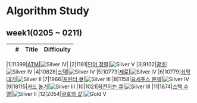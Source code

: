 # Algorithm Study

## week1(0205 ~ 0211)

|     |  #  | Title | Difficulty |
| :-: | :-: | :---: | :--------: |

|1|11399|[ATM](https://www.acmicpc.net/problem/11399)|![Silver IV](https://img.shields.io/badge/SILVER%20IV-A3A3A3?style=flat)|
|2|1181|[단어 정렬](https://www.acmicpc.net/problem/1181)|![Silver V](https://img.shields.io/badge/SILVER%20V-A3A3A3?style=flat)
|3|9102|[괄호](https://www.acmicpc.net/problem/9102)|![Silver IV](https://img.shields.io/badge/SILVER%20IV-A3A3A3?style=flat)
|4|10828|[스택](https://www.acmicpc.net/problem/10828)|![Silver IV](https://img.shields.io/badge/SILVER%20IV-A3A3A3?style=flat)
|5|10773|[제로](https://www.acmicpc.net/problem/10773)|![Silver IV](https://img.shields.io/badge/SILVER%20IV-A3A3A3?style=flat)
|6|10779|[쇠막대기](https://www.acmicpc.net/problem/10779)|![Silver II](https://img.shields.io/badge/SILVER%20II-A3A3A3?style=flat)
|7|1966|[프린터 큐](https://www.acmicpc.net/problem/1966)|![Silver III](https://img.shields.io/badge/SILVER%20III-A3A3A3?style=flat)
|8|1158|[요세푸스 문제](https://www.acmicpc.net/problem/1158)|![Silver IV](https://img.shields.io/badge/SILVER%20IV-A3A3A3?style=flat)
|9|18115|[카드 놓기](https://www.acmicpc.net/problem/18115)|![Silver III](https://img.shields.io/badge/SILVER%20III-A3A3A3?style=flat)
|10|1021|[회전하는 큐](https://www.acmicpc.net/problem/1021)|![Silver III](https://img.shields.io/badge/SILVER%20III-A3A3A3?style=flat)
|11|1874|[스택 수열](https://www.acmicpc.net/problem/1874)|![Silver II](https://img.shields.io/badge/SILVER%20II-A3A3A3?style=flat)
|12|2054|[괄호의 값](https://www.acmicpc.net/problem/2054)|![Gold V](https://img.shields.io/badge/GOLD%20IV-D5A11E?style=flat)

<!--
금: #D5A11E
은: #A3A3A3
동: #CD7F32
1	I
2	II
3	III
4	IV
5	V
-->
